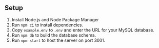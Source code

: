 ## Setup

1. Install Node.js and Node Package Manager
2. Run `npm ci` to install dependencies.
3. Copy `example.env` to `.env` and enter the URL for your MySQL database.
4. Run `npm db` to build the database schema.
5. Run `npm start` to host the server on port 3001.